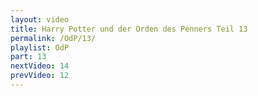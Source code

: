 ```yaml
---
layout: video
title: Harry Potter und der Orden des Penners Teil 13
permalink: /OdP/13/
playlist: OdP
part: 13
nextVideo: 14
prevVideo: 12
---
```

